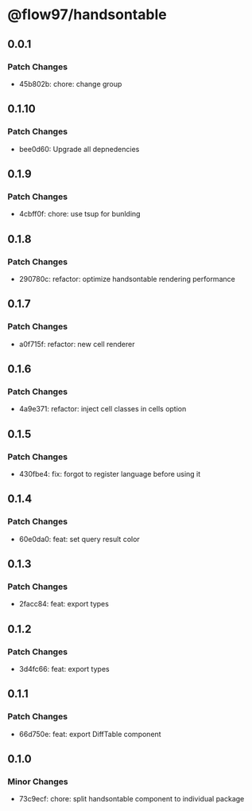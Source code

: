 # @flow97/handsontable

## 0.0.1

### Patch Changes

- 45b802b: chore: change group

## 0.1.10

### Patch Changes

- bee0d60: Upgrade all depnedencies

## 0.1.9

### Patch Changes

- 4cbff0f: chore: use tsup for bunlding

## 0.1.8

### Patch Changes

- 290780c: refactor: optimize handsontable rendering performance

## 0.1.7

### Patch Changes

- a0f715f: refactor: new cell renderer

## 0.1.6

### Patch Changes

- 4a9e371: refactor: inject cell classes in cells option

## 0.1.5

### Patch Changes

- 430fbe4: fix: forgot to register language before using it

## 0.1.4

### Patch Changes

- 60e0da0: feat: set query result color

## 0.1.3

### Patch Changes

- 2facc84: feat: export types

## 0.1.2

### Patch Changes

- 3d4fc66: feat: export types

## 0.1.1

### Patch Changes

- 66d750e: feat: export DiffTable component

## 0.1.0

### Minor Changes

- 73c9ecf: chore: split handsontable component to individual package
